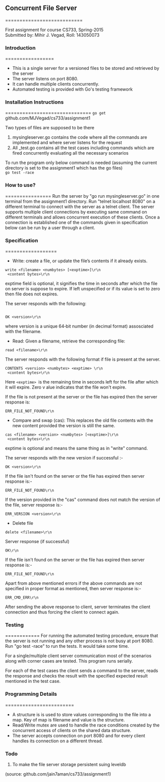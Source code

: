 ## Concurrent File Server
===========================

First assignment for course CS733, Spring-2015  
Submitted by: Mihir J. Vegad, Roll: 143050073

### Introduction
=================
* This is a single server for a versioned files to be stored and retrieved by the server   
* The server listens on port 8080.  
* It can handle multiple clients concurrently.  
* Automated testing is provided with Go's testing framework

### Installation Instructions
==============================
<code>go get </code> github.com/MJVegad/cs733/assignment1

Two types of files are supposed to be there <br/>
1. mysingleserver.go contains the code where all the commands are implemented and where server listens for the request <br/>
2. All _test.go contains all the test cases including commands which are fired concurrently evaluating all the necessary scenarios

To run the program only below command is needed (assuming the current directory is set to the assignment1 which has the go files)
<br/><code>go test -race</code>


### How to use?
================
Run the server by "go run mysingleserver.go" in one terminal from the assignment1 directory.
Run "telnet localhost 8080" on a different terminal to connect with the server as a telnet client.
The server supports multiple client connections by executing same command on different terminals and allows concurrent execution of these clients.
Once a connection is established one of the commands given in specification below can be run by a user through a client.

### Specification
==================
* Write: create a file, or update the file’s contents if it already exists.
```
write <filename> <numbytes> [<exptime>]\r\n
 <content bytes>\r\n
```
exptime field is optional, it signifies the time in seconds after which the file on server 
is suppose to expire. If left unspecified or if its value is set to zero then file does not expires.

The server responds with the following:

```

OK <version>\r\n

``````
where version is a unique 64‐bit number (in decimal format) assosciated with the
filename.

* Read: Given a filename, retrieve the corresponding file:
```
read <filename>\r\n
```
The server responds with the following format if file is present at the server.
```
CONTENTS <version> <numbytes> <exptime> \r\n
 <content bytes>\r\n  
```
Here ```<exptime> ```is the remaining time in seconds left for the file after which it will expire. Zero v alue indicates that the file won't expire.

If the file is not present at the server or the file has expired then the server response is:
```
ERR_FILE_NOT_FOUND\r\n
```

* Compare and swap (cas): This replaces the old file contents with the new content
provided the version is still the same.
```
cas <filename> <version> <numbytes> [<exptime>]\r\n
 <content bytes>\r\n
```
exptime is optional and means the same thing as in "write" command.

The server responds with the new version if successful :-
```
OK <version>\r\n
```
If the file isn't found on the server or the file has expired then server response is:-
```
ERR_FILE_NOT_FOUND\r\n
```
If the version provided in the "cas" command does not match the version of the file, server
response is:-
```
ERR_VERSION <version>\r\n
```

* Delete file
```
delete <filename>\r\n
```
Server response (if successful)
```
OK\r\n
```

If the file isn't found on the server or the file has expired then server response is:-
```
ERR_FILE_NOT_FOUND\r\n
```

Apart from above mentioned errors if the above commands are not specified in proper format as mentioned, then server response is:-
```
ERR_CMD_ERR\r\n
```
After sending the above response to client, server terminates the client connection and thus forcing the client to connect again.


### Testing
============
For running the automated testing procedure, ensure that the server is not running and any other process is not busy at port 8080.
Run "go test -race" to run the tests. It would take some time.

For a single/multiple client server communication most of the scenarios along with corner cases are tested. This program runs serially.

For each of the test cases the client sends a command to the server, reads the response and checks the result with the specified expected result mentioned in the test case.


### Programming Details
========================
* A structure is is used to store values corresponding to the file into a map. Key of map is filename and value is the structure.
* Read/Write mutex are used to handle the race conditions created by the concurrent access of clients on the shared data structure.
* The server accepts connection on port 8080 and for every client handles its connection on a different thread.

### Todo
1. To make the file server storage persistent suing leveldb

(source: github.com/jain7aman/cs733/assignment1)